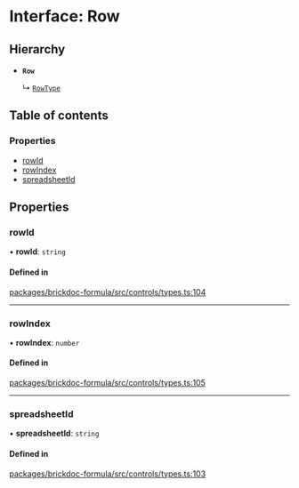 # Interface: Row

## Hierarchy

- **`Row`**

  ↳ [`RowType`](RowType.md)

## Table of contents

### Properties

- [rowId](Row.md#rowid)
- [rowIndex](Row.md#rowindex)
- [spreadsheetId](Row.md#spreadsheetid)

## Properties

### <a id="rowid" name="rowid"></a> rowId

• **rowId**: `string`

#### Defined in

[packages/brickdoc-formula/src/controls/types.ts:104](https://github.com/mashcard/mashcard/blob/main/packages/brickdoc-formula/src/controls/types.ts#L104)

---

### <a id="rowindex" name="rowindex"></a> rowIndex

• **rowIndex**: `number`

#### Defined in

[packages/brickdoc-formula/src/controls/types.ts:105](https://github.com/mashcard/mashcard/blob/main/packages/brickdoc-formula/src/controls/types.ts#L105)

---

### <a id="spreadsheetid" name="spreadsheetid"></a> spreadsheetId

• **spreadsheetId**: `string`

#### Defined in

[packages/brickdoc-formula/src/controls/types.ts:103](https://github.com/mashcard/mashcard/blob/main/packages/brickdoc-formula/src/controls/types.ts#L103)
